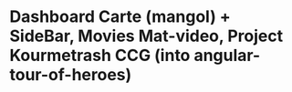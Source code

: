 #  Dashboard Carte (mangol) + SideBar, Movies Mat-video, Project Kourmetrash CCG (into angular-tour-of-heroes)
